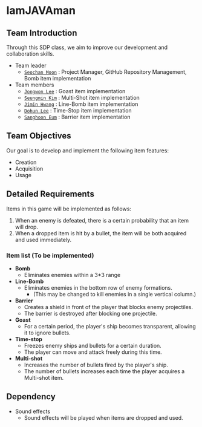 # IamJAVAman

## Team Introduction

Through this SDP class, we aim to improve our development and collaboration skills.

- Team leader
   - [`Seochan Moon`](https://github.com/dev-moonsc) : Project Manager, GitHub Repository Management, Bomb item implementation
- Team members
   - [`Jongwon Lee`](https://github.com/javadocq) : Goast item implementation
   - [`Seungmin Kim`](https://github.com/smeasylife) : Multi-Shot item implementation
   - [`Jimin Hwang`](https://github.com/specture258) : Line-Bomb item implementation
   - [`Dohun Lee`](https://github.com/D0hunLee) : Time-Stop item implementation
   - [`Sanghoon Eum`](https://github.com/bamcasa) : Barrier item implementation

## Team Objectives

Our goal is to develop and implement the following item features:

- Creation
- Acquisition
- Usage

## Detailed Requirements

Items in this game will be implemented as follows:

1. When an enemy is defeated, there is a certain probability that an item will drop.
2. When a dropped item is hit by a bullet, the item will be both acquired and used immediately.

### Item list (To be implemented)

- **Bomb**
   - Eliminates enemies within a 3*3 range
- **Line-Bomb**
   - Eliminates enemies in the bottom row of enemy formations.
     - (This may be changed to kill enemies in a single vertical column.)
- **Barrier**
   - Creates a shield in front of the player that blocks enemy projectiles.
   - The barrier is destroyed after blocking one projectile.
- **Goast**
   - For a certain period, the player's ship becomes transparent, allowing it to ignore bullets.
- **Time-stop**
   - Freezes enemy ships and bullets for a certain duration.
   - The player can move and attack freely during this time.
- **Multi-shot**
   - Increases the number of bullets fired by the player's ship.
   - The number of bullets increases each time the player acquires a Multi-shot item.

## Dependency

- Sound effects
   - Sound effects will be played when items are dropped and used. 
